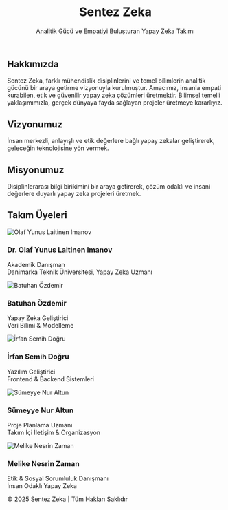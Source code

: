 
</head>
<body>

  <header>
    <h1>Sentez Zeka</h1>
    <p>Analitik Gücü ve Empatiyi Buluşturan Yapay Zeka Takımı</p>
  </header>

  <section class="section">
    <h2>Hakkımızda</h2>
    <p>
      Sentez Zeka, farklı mühendislik disiplinlerini ve temel bilimlerin analitik gücünü bir araya getirme vizyonuyla kurulmuştur. 
      Amacımız, insanla empati kurabilen, etik ve güvenilir yapay zeka çözümleri üretmektir. Bilimsel temelli yaklaşımımızla,
      gerçek dünyaya fayda sağlayan projeler üretmeye kararlıyız.
    </p>
  </section>

  <section class="section">
    <h2>Vizyonumuz</h2>
    <p>
      İnsan merkezli, anlayışlı ve etik değerlere bağlı yapay zekalar geliştirerek, geleceğin teknolojisine yön vermek.
    </p>
  </section>

  <section class="section">
    <h2>Misyonumuz</h2>
    <p>
      Disiplinlerarası bilgi birikimini bir araya getirerek, çözüm odaklı ve insani değerlere duyarlı yapay zeka projeleri üretmek.
    </p>
  </section>

  <section class="section">
    <h2>Takım Üyeleri</h2>
    <div class="team-grid">
      <div class="member">
        <img src="https://via.placeholder.com/400x250?text=Olaf+Yunus+Imanov" alt="Olaf Yunus Laitinen Imanov">
        <h3>Dr. Olaf Yunus Laitinen Imanov</h3>
        <p>Akademik Danışman<br>Danimarka Teknik Üniversitesi, Yapay Zeka Uzmanı</p>
      </div>
      <div class="member">
        <img src="https://via.placeholder.com/400x250?text=Batuhan+Özdemir" alt="Batuhan Özdemir">
        <h3>Batuhan Özdemir</h3>
        <p>Yapay Zeka Geliştirici<br>Veri Bilimi & Modelleme</p>
      </div>
      <div class="member">
        <img src="https://via.placeholder.com/400x250?text=İrfan+Semih+Doğru" alt="İrfan Semih Doğru">
        <h3>İrfan Semih Doğru</h3>
        <p>Yazılım Geliştirici<br>Frontend & Backend Sistemleri</p>
      </div>
      <div class="member">
        <img src="https://via.placeholder.com/400x250?text=Sümeyye+Nur+Altun" alt="Sümeyye Nur Altun">
        <h3>Sümeyye Nur Altun</h3>
        <p>Proje Planlama Uzmanı<br>Takım İçi İletişim & Organizasyon</p>
      </div>
      <div class="member">
        <img src="https://via.placeholder.com/400x250?text=Melike+Nesrin+Zaman" alt="Melike Nesrin Zaman">
        <h3>Melike Nesrin Zaman</h3>
        <p>Etik & Sosyal Sorumluluk Danışmanı<br>İnsan Odaklı Yapay Zeka</p>
      </div>
    </div>
  </section>

  <footer>
    <p>&copy; 2025 Sentez Zeka | Tüm Hakları Saklıdır</p>
  </footer>

</body>
</html>

